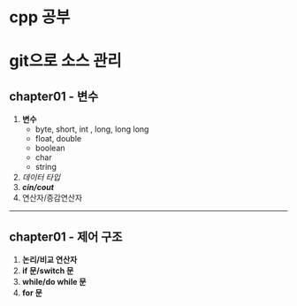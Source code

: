# cpp 공부

# git으로 소스 관리

## chapter01 - 변수

1. __변수__
    - byte, short, int , long, long long
    - float, double
    - boolean
    - char
    - string
2. _데이터 타입_
3. ___cin/cout___
4. 연산자/증감연산자
---

## chapter01 - 제어 구조
1. __논리/비교 연산자__
2. __if 문/switch 문__
3. __while/do while 문__
4. __for 문__